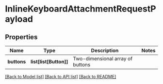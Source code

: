# InlineKeyboardAttachmentRequestPayload

## Properties
Name | Type | Description | Notes
------------ | ------------- | ------------- | -------------
**buttons** | **list[list[Button]]** | Two-dimensional array of buttons | 

[[Back to Model list]](../README.md#documentation-for-models) [[Back to API list]](../README.md#documentation-for-api-endpoints) [[Back to README]](../README.md)

